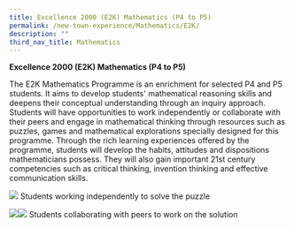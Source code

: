 ```yaml
---
title: Excellence 2000 (E2K) Mathematics (P4 to P5)
permalink: /new-town-experience/Mathematics/E2K/
description: ""
third_nav_title: Mathematics
---
```

**Excellence 2000 (E2K) Mathematics (P4 to P5)**

The E2K Mathematics Programme is an enrichment for selected P4 and P5 students. It aims to develop students' mathematical reasoning skills and deepens their conceptual understanding through an inquiry approach. Students will have opportunities to work independently or collaborate with their peers and engage in mathematical thinking through resources such as puzzles, games and mathematical explorations specially designed for this programme. Through the rich learning experiences offered by the programme, students will develop the habits, attitudes and dispositions mathematicians possess. They will also gain important 21st century competencies such as critical thinking, invention thinking and effective communication skills.

**![](https://lh5.googleusercontent.com/g6g6Pa5NtIjBWhrOV5Mx9Enlsu-cUrcgdSFkgLX4VnD50fvbIP6e_4itbRwdCG3yi8EyIuTmJ8_IfABOBpyn6d4FywnNctZ7H95Ve7m2BNfbfjL0ulvRFzVlj-946xcDO7rQG7X_Oo4Cz8IMa-WyDRCgzhrVZOkeAGM2Z-P_quai5OTo9GjUXT2-BqDlkQ)**
Students working independently to solve the puzzle

**![](https://lh4.googleusercontent.com/u9oYt0_nauVgGi0xijDVIetK1JqCePpYHXVksQnWhD7o9hD0ghAVC6_2XC4bUESKRZ91kcBL3w1dOERT8U2SgWQbD-yQRWStx_eQF6sjMLNBw31AcZDRIXbfLEBuNXUtGTnFl3OVB53NnhKILI1h8jwP3yVHseQWBt1tcJWzc8GDsuPLY5SygKNEWS5axA)![](https://lh5.googleusercontent.com/HSMcy6rOpBjF_n5FOqWS0TcoUK1iQs5xHXmuEEMSIGfRM9__jbJOq9zkV-Du1iBX0Gz196G-6gRUELFk8DUpCrNqnK3D7LbdBxxSyCzyxW2xLKoFJJpmrdSYTViYYq3y_ZfZe6foSbeB14uLdNb5KOs8G3XKbTC8Bs9hrmkKKDb7ClvxKJ2GnECwzjDa6w)**
Students collaborating with peers to work on the solution